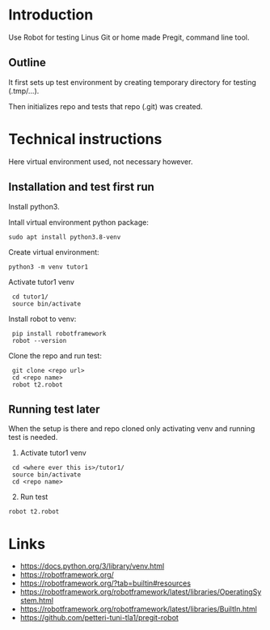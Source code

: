 
# Introduction

Use Robot for testing Linus Git or home made Pregit, command line tool.

## Outline

It first sets up test environment by creating temporary directory for testing (.tmp/...). 

Then initializes repo and tests that repo (.git) was created.

# Technical instructions

Here virtual environment used, not necessary however.

## Installation and test first run

Install python3.

Intall virtual environment python package:
``` 
sudo apt install python3.8-venv 
``` 
Create virtual environment:
``` 
python3 -m venv tutor1 
``` 
Activate tutor1 venv
``` 
 cd tutor1/
 source bin/activate
``` 
Install robot to venv:
``` 
 pip install robotframework
 robot --version
``` 
Clone the repo and run test:
``` 
 git clone <repo url>
 cd <repo name>
 robot t2.robot
``` 

## Running test later

When the setup is there and repo cloned only activating venv and running test is needed.

1) Activate tutor1 venv
``` 
 cd <where ever this is>/tutor1/
 source bin/activate
 cd <repo name>
``` 
2) Run test
 ``` 
 robot t2.robot
``` 

# Links

* https://docs.python.org/3/library/venv.html
* https://robotframework.org/
* https://robotframework.org/?tab=builtin#resources
* https://robotframework.org/robotframework/latest/libraries/OperatingSystem.html
* https://robotframework.org/robotframework/latest/libraries/BuiltIn.html
* https://github.com/petteri-tuni-tla1/pregit-robot


